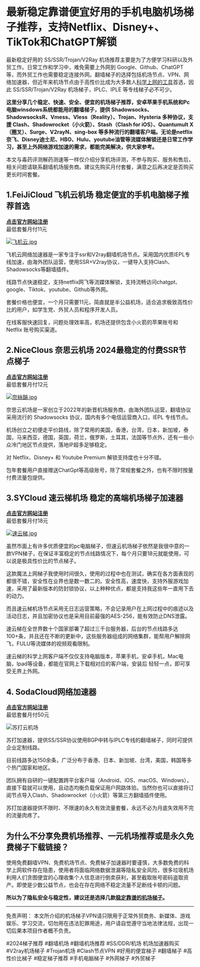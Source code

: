 # 最新稳定靠谱便宜好用的手机电脑机场梯子推荐，支持Netflix、Disney+、TikTok和ChatGPT解锁
最新稳定好用的 SS/SSR/Trojan/V2Ray 机场推荐主要是为了方便学习科研以及外贸工作。日常工作和学习中，难免需要上外网到 Google、Github、ChatGPT 等，而外贸工作也需要稳定连接外网。翻墙梯子的选择包括机场节点、VPN、网络加速器，但近年来机场节点由于高性价比成为大多数人[科学上网的工具](https://alipjj.github.io/2024-VPN/)首选，因此 SS/SSR/Trojan/V2Ray 机场梯子，IPLC、IPLE 等专线梯子必不可少。  

**这里分享几个稳定、快速、安全、便宜的机场梯子推荐，安卓苹果手机系统和Pc电脑winsdows系统都能用的翻墙梯子，提供 Shadowsocks、ShadowsocksR、Vmess、Vless（Reality）、Trojan、Hysteria 多种协议，支援 Clash、Shadowrocket（小火箭）、Stash（Clash for iOS）、Quantumult X（圈叉）、Surge、V2rayN、sing-box 等多种流行的翻墙客户端。无论是netflix奈飞、Disney迪士尼、HBO、Hulu、youtube油管等流媒体解锁还是日常工作学习，甚至上外网络游戏加速的需求，都能完美解决，供大家参考。**  

本文与毒药评测解药测速等一样仅介绍分享机场评测，不参与购买、服务和售后，相关问题请联系翻墙机场服务商。建议先购买月付套餐，满意之后再决定是否购买更长时间套餐。

## 1.FeiJiCloud 飞机云机场  稳定便宜的手机电脑梯子推荐首选
[**点击官方网站注册**](https://go.1vpn.cc/jife)  
最低套餐月付11元  

[![飞机云.jpg](https://s2.loli.net/2023/11/28/XdGP2lkvg6xY1QS.jpg)](https://go.51tz.cc/fjcloud)

飞机云网络加速器是一家专注于ssr和V2ray翻墙机场节点。采用国内优质IEPL专线加速，由海外团队运营，使用SSR+V2ray协议，一键导入支持Clash、Shadowsocks等翻墙插件。

线路节点快速稳定，支持netflix网飞等流媒体解锁，支持流畅访问chatgpt、google、Tiktok、youtube、Github等外网。

套餐价格也便宜，一个月只需要11元，简直就是半公益机场，适合追求极致高性价比的用户，如学生党、外贸人员和程序开发人员。

在线客服快速回复，问题处理效率高，机场还提供包含小火箭的苹果账号和 Netflix 账号购买渠道。

## 2.NiceClous 奈思云机场 2024最稳定的付费SSR节点梯子  
[**点击官方网站注册**](https://go.1vpn.cc/nisi)  
最低套餐月付12元  

[![奈絲韻.jpg](https://s2.loli.net/2023/11/21/dFAnPqGciwMJo9W.jpg)](https://go.51tz.cc/nicecloud)  

奈思云机场是一家创立于2022年的新晋机场服务商，由海外团队运营，翻墙协议采用流行的 Shadowsocks 协议，国内有多个电信运营商入口，IEPL 专线节点。

机场创立之初便走平价路线，除了常用的美国，香港，台湾，日本，新加坡，泰国，马来西亚，德国，英国，荷兰，俄罗斯，土耳其，法国等节点外，还有一些小众冷门地区节点提供，落地IP超多足够稳定。

对 Netflix、Disney+ 和 Youtube Premium 解锁支持度也十分不错。

包年套餐用户直接赠送ChatGpt等高级账号，除了常规套餐之外，也有不限时按量付费流量包提供。

## 3.SYCloud 速云梯机场 稳定的高端机场梯子加速器 
[**点击官方网站注册**](https://go.1vpn.cc/suyu)  
最低套餐月付18元

[![速云梯.jpg](https://s2.loli.net/2023/11/28/tZVUaivdECBQhwy.jpg)](https://go.51tz.cc/sycloud) 

虽然市面上有许多优质便宜的pc电脑梯子，但速云机场梯子依然是我很中意的一款VPN梯子，在保证丰富稳定的节点线路情况下，每个月只要18元就能使用，可以说是极具性价比的节点梯子。

这款魔法上网梯子我使用时间很久，使用的过程中也在测试，确实在各方面表现的都很不错，安全性在业界也是数一数二的。安全性高，速度快，支持外服游戏加速，采用了最新版本的防封锁协议，以上种种优点，都是支持我这些年一直用下去的动力。

而且速云梯机场节点采用无日志运营策略，不会记录用户在上网过程中的痕迹以及活动日志，并且加密协议也是采用目前最强的AES-256，能有效防止DNS泄露。

速云梯在全世界数十个国家部署了超过三千台服务器，后台的节点线路多达100+条，并且还在不断的更新中，这些服务器组成的网络集群，能帮用户解除网飞，FULU等流媒体的视频观看限制。

速云梯的科学上网客户端不仅仅支持电脑版本，苹果手机，安卓手机，Mac电脑，Ipad等设备，都能在官网上下载相对应的客户端，安装后 轻轻一点，即可享受无界上外网。 

## 4. SodaCloud网络加速器   
[**点击官方网站注册**](https://go.1vpn.cc/soda)  
最低套餐月付50元

![苏打云机场](https://github.com/VPN-Best/Best-VPN-01/assets/148308996/fcb59c6f-09ce-4962-b673-235ba61ee8d6)


苏打加速器，提供SS/SSR协议使用BGP中转与IPLC专线的翻墙梯子，同时可提供企业定制线路。

目前线路多达150余条，广泛分布于香港、日本、新加坡、台湾，美国，韩国等多个热门国家和地区。

团队拥有自研的一键配置跨平台客户端（Android、iOS、macOS、Windows），直接下载就可以使用，且动态均衡负载保证用户网路体验。当然你也可以直接将订阅节点导入Clash、Shadowrocket（小火箭）等第三方翻墙插件使用。

苏打加速器提供不限时、不限速的永久有效流量套餐，永远不必为月底失效用不完的流量肉疼了。

## 为什么不分享免费机场推荐、一元机场推荐或是永久免费梯子下载链接？
使用免费翻墙VPN、免费机场节点、免费梯子加速器时要谨慎，大多数免费的科学上网软件存在隐患，使用者将面临网络数据泄漏等隐私安全风险，很多垃圾机场利用人们贪图便宜的心理收集个人信息进行倒卖获利，甚至截取账号密码盗取资产。即使是少数公益节点，也会在存在网络不稳定流量不足断线卡顿的问题。

**所以为了隐私安全与稳定性，建议还是选择几款[稳定靠谱的机场梯子](https://gitlab.com/best_vpn1/SSR-V2Ray-Trojan)。**

***
免责声明： 本文所介绍的机场梯子VPN请只限用于正常外贸商务、新媒体、游戏娱乐、学习交流，切勿用在违法犯罪用途，用户请自觉遵守当地法律法规，出现一切后果本项目作者概不负责。

#2024梯子推荐 #翻墙机场 #翻墙机场推荐 #SS/DDR/机场 机场加速器购买 #V2ray机场梯子 #Trojan机场 #Clash节点VPN  #好用的便宜梯子 #翻墙梯子 #高性价比梯子 #稳定梯子推荐 #手机电脑梯子 #外网梯子 #外贸梯子

